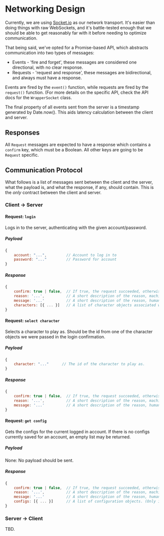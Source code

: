 # Networking Design

Currently, we are using [Socket.io](http://socket.io/) as our network transport. It's easier than doing things with raw
WebSockets, and it's battle-tested enough that we should be able to get reasonably far with it before needing to 
optimize communication.

That being said, we've opted for a Promise-based API, which abstracts communication into two types of messages:

* Events - 'fire and forget', these messages are considered one directional, with no clear response.
* Requests - 'request and response', these messages are bidirectional, and always must have a response.

Events are fired by the `event()` function, while requests are fired by the `request()` function. (For more details on
the specific API, check the API docs for the `WrapperSocket` class.

The final property of all events sent from the server is a timestamp generated by Date.now(). This aids latency calculation between the
client and server.

## Responses

All `Request` messages are expected to have a response which contains a `confirm` key, which must be a Boolean. All 
other keys are going to be `Request` specific.

## Communication Protocol

What follows is a list of messages sent between the client and the server, what the payload is, and what the response, 
if any, should contain. This is the _only_ contract between the client and server.

### Client -> Server

#### Request: `login`

Logs in to the server, authenticating with the given account/password.

##### Payload

```javascript
{
    account: "...",         // Account to log in to
    password: "..."         // Password for account
}
```

##### Response

```javascript
{
    confirm: true | false,  // If true, the request succeeded, otherwise it failed for the reason specified.
    reason: '...',          // A short description of the reason, machine-usable. (Only if `confirm: false`.)
    message: '...'          // A short description of the reason, human-readable. (Only if `confirm: false`.)
    characters: [{ ... }]   // A list of character objects associated with the account. (Only if `confirm: true`.)
}
```

#### Request: `select character`

Selects a character to play as. Should be the id from one of the character objects we were passed in the login 
confirmation.

##### Payload

```javascript
{
    character: "..."      // The id of the character to play as.
}
```

##### Response

```javascript
{
    confirm: true | false,  // If true, the request succeeded, otherwise it failed for the reason specified.
    reason: '...',          // A short description of the reason, machine-usable. (Only if `confirm: false`.)
    message: '...'          // A short description of the reason, human-readable. (Only if `confirm: false`.)
}
```

#### Request: `get config`

Gets the configs for the current logged in account. If there is no configs currently saved for an account, an empty list
may be returned.

##### Payload

None: No payload should be sent.

##### Response

```javascript
{
    confirm: true | false,  // If true, the request succeeded, otherwise it failed for the reason specified.
    reason: '...',          // A short description of the reason, machine-usable. (Only if `confirm: false`.)
    message: '...'          // A short description of the reason, human-readable. (Only if `confirm: false`.)
    configs: [{ ... }]      // A list of configuration objects. (Only if `confirm: true`.)
}
```

### Server -> Client

TBD.